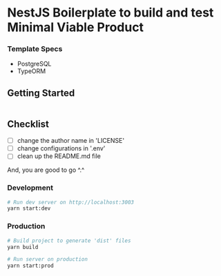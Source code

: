 <h1>NestJS Boilerplate to build and test Minimal Viable Product</h1>

### Template Specs

- PostgreSQL
- TypeORM

## Getting Started

```

```

## Checklist

- [ ] change the author name in 'LICENSE'
- [ ] change configurations in '.env'
- [ ] clean up the README.md file

And, you are good to go ^.^

### Development

```bash
# Run dev server on http://localhost:3003
yarn start:dev
```

### Production

```bash
# Build project to generate 'dist' files
yarn build

# Run server on production
yarn start:prod
```

